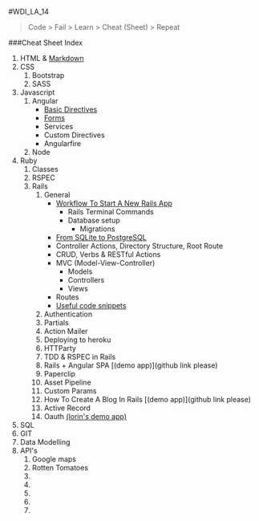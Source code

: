 #WDI_LA_14

> Code > Fail > Learn > Cheat (Sheet) > Repeat 

###Cheat Sheet Index


1. HTML & [Markdown](https://github.com/ga-students/WDI_LA_14/blob/master/cheatsheets/html%26markdown/markdown.md) 
2. CSS
	1. Bootstrap
	2. SASS
3. Javascript
	1. Angular
		* [Basic Directives](https://github.com/blaisethomas/wdi_la_14_md_sheets/blob/master/javascript/angular/basic-angular-directives.md)
		* [Forms](https://github.com/blaisethomas/wdi_la_14_md_sheets/blob/master/javascript/angular/angular-forms.md)
		* Services
		* Custom Directives
		* Angularfire
	2. Node
4. Ruby	
	1. Classes
	1. RSPEC
	1. Rails
		1. General
			* [Workflow To Start A New Rails App](https://github.com/blaisethomas/wdi_la_14_md_sheets/blob/master/ruby/rails/General/workflow_to_start_a_new_rails_app.md)
				* Rails Terminal Commands
				* Database setup 
					* Migrations
			* [From SQLite to PostgreSQL](https://github.com/blaisethomas/wdi_la_14_md_sheets/blob/master/ruby/rails/General/From%20SQLite%20to%20PostgreSQL.md)
			* Controller Actions, Directory Structure, Root Route
			* CRUD, Verbs & RESTful Actions
			* MVC (Model-View-Controller)
				* Models
				* Controllers
				* Views
			* Routes		
			* [Useful code snippets](https://github.com/blaisethomas/wdi_la_14_md_sheets/blob/master/ruby/useful_code_snippets.md)
		1. Authentication
		4. Partials
		1. Action Mailer
		3. Deploying to heroku
		4. HTTParty
		4. TDD & RSPEC in Rails
		5. Rails + Angular SPA [(demo app)](github link please)
		6. Paperclip
		7. Asset Pipeline
		8. Custom Params
		9. How To Create A Blog In Rails [(demo app)](github link please)
		10. Active Record
		11. Oauth [(lorin's demo app)](https://github.com/lorint/OAuthSamples2) 
5. SQL
5. GIT
6. Data Modelling
7. API's
	1. Google maps
	2. Rotten Tomatoes
	3.
	4.
	5. 
	6.
	7.
	
	

		


